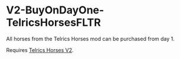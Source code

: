 # V2-BuyOnDayOne-TelricsHorsesFLTR
All horses from the Telrics Horses mod can be purchased from day 1.

Requires [Telrics Horses V2](https://www.nexusmods.com/7daystodie/mods/7422).
